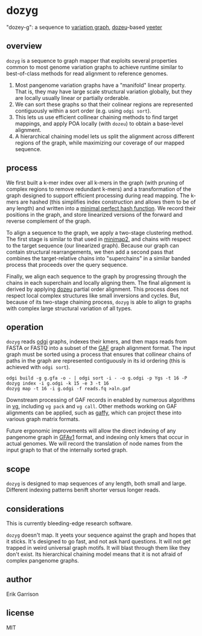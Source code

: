 # dozyg

"dozey-g": a sequence to [variation graph](https://pangenome.github.io/), [dozeu](https://github.com/ocxtal/dozeu)-based [yeeter](https://www.urbandictionary.com/define.php?term=Yeet)

## overview

`dozyg` is a sequence to graph mapper that exploits several properties common to most genome variation graphs to achieve runtime similar to best-of-class methods for read alignment to reference genomes.

1. Most pangenome variation graphs have a "manifold" linear property. That is, they may have large scale structural variation globally, but they are locally usually linear or partially orderable.
2. We can sort these graphs so that their colinear regions are represented contiguously within a sort order (e.g. using `odgi sort`).
3. This lets us use efficient collinear chaining methods to find target mappings, and apply POA locally (with `dozeu`) to obtain a base-level alignment.
4. A hierarchical chaining model lets us split the alignment across different regions of the graph, while maximizing our coverage of our mapped sequence.

## process

We first built a k-mer index over all k-mers in the graph (with pruning of complex regions to remove redundant k-mers) and a transformation of the graph designed to support efficient processing during read mapping.
The k-mers are hashed (this simplifies index construction and allows them to be of any length) and written into a [minimal perfect hash function](https://github.com/rizkg/BBHash).
We record their positions in the graph, and store linearized versions of the forward and reverse complement of the graph.

To align a sequence to the graph, we apply a two-stage clustering method.
The first stage is similar to that used in [minimap2](https://academic.oup.com/bioinformatics/article/34/18/3094/4994778), and chains with respect to the target sequence (our linearized graph).
Because our graph can contain structural rearrangements, we then add a second pass that combines the target-relative chains into "superchains" in a similar banded process that proceeds over the query sequence.

Finally, we align each sequence to the graph by progressing through the chains in each superchain and locally aligning them.
The final alignment is derived by applying [dozeu](https://github.com/ocxtal/dozeu) partial order alignment.
This process does not respect local complex structures like small inversions and cycles.
But, because of its two-stage chaining process, `dozyg` is able to align to graphs with complex large structural variation of all types.

## operation

`dozyg` reads [odgi](https://github.com/vgteam/odgi) graphs, indexes their kmers, and then maps reads from FASTA or FASTQ into a subset of the [GAF](https://github.com/lh3/gfatools/blob/master/doc/rGFA.md#the-graph-alignment-format-gaf) graph alignment format.
The input graph must be sorted using a process that ensures that collinear chains of paths in the graph are represented contiguously in its id ordering (this is achieved with `odgi sort`).

```
odgi build -g g.gfa -o - | odgi sort -i - -o g.odgi -p Ygs -t 16 -P
dozyg index -i g.odgi -k 15 -e 3 -t 16
dozyg map -t 16 -i g.odgi -f reads.fq >aln.gaf
```

Downstream processing of GAF records in enabled by numerous algorithms in [vg](http://github.com/vgteam/vg), including `vg pack` and `vg call`.
Other methods working on GAF alignments can be applied, such as [gaffy](https://github.com/ekg/gaffy), which can project these into various graph matrix formats.

Future ergonomic improvements will allow the direct indexing of any pangenome graph in [GFAv1](https://github.com/GFA-spec/GFA-spec/blob/master/GFA1.md) format, and indexing only kmers that occur in actual genomes.
We will record the translation of node names from the input graph to that of the internally sorted graph.

## scope

`dozyg` is designed to map sequences of any length, both small and large.
Different indexing patterns benift shorter versus longer reads.

## considerations

This is currently bleeding-edge research software.

`dozyg` doesn't map.
It yeets your sequence against the graph and hopes that it sticks.
It's designed to go fast, and not ask hard questions.
It will not get trapped in weird universal graph motifs.
It will blast through them like they don't exist.
Its hierarchical chaining model means that it is not afraid of complex pangenome graphs.

## author

Erik Garrison

## license

MIT
